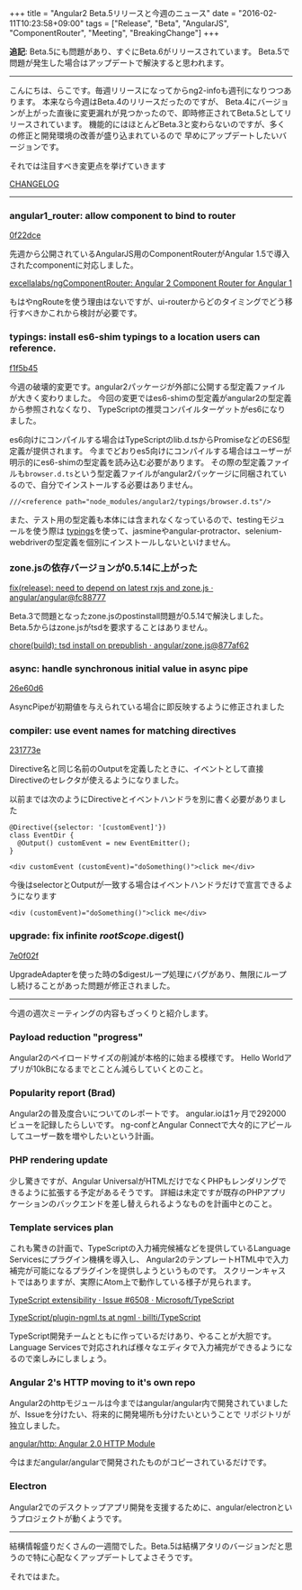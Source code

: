 +++
title = "Angular2 Beta.5リリースと今週のニュース"
date = "2016-02-11T10:23:58+09:00"
tags = ["Release", "Beta", "AngularJS", "ComponentRouter", "Meeting", "BreakingChange"]
+++

**追記**: 
Beta.5にも問題があり、すぐにBeta.6がリリースされています。
Beta.5で問題が発生した場合はアップデートで解決すると思われます。

----

こんにちは、らこです。毎週リリースになってからng2-infoも週刊になりつつあります。
本来なら今週はBeta.4のリリースだったのですが、
Beta.4にバージョンが上がった直後に変更漏れが見つかったので、即時修正されてBeta.5としてリリースされています。
機能的にはほとんどBeta.3と変わらないのですが、多くの修正と開発環境の改善が盛り込まれているので
早めにアップデートしたいバージョンです。

それでは注目すべき変更点を挙げていきます

<!--more-->

[CHANGELOG](https://github.com/angular/angular/blob/c7261c295c130b3ec35687bb07b27c553c8f4961/CHANGELOG.md#200-beta5-2016-02-10)

----

### angular1_router: allow component to bind to router
[0f22dce](https://github.com/angular/angular/commit/0f22dce)

先週から公開されているAngularJS用のComponentRouterがAngular 1.5で導入されたcomponentに対応しました。

[excellalabs/ngComponentRouter: Angular 2 Component Router for Angular 1](https://github.com/excellalabs/ngComponentRouter)

もはやngRouteを使う理由はないですが、ui-routerからどのタイミングでどう移行すべきかこれから検討が必要です。

### typings: install es6-shim typings to a location users can reference.
[f1f5b45](https://github.com/angular/angular/commit/f1f5b45)

今週の破壊的変更です。angular2パッケージが外部に公開する型定義ファイルが大きく変わりました。
今回の変更ではes6-shimの型定義がangular2の型定義から参照されなくなり、
TypeScriptの推奨コンパイルターゲットがes6になりました。

es6向けにコンパイルする場合はTypeScriptのlib.d.tsからPromiseなどのES6型定義が提供されます。
今までどおりes5向けにコンパイルする場合はユーザーが明示的にes6-shimの型定義を読み込む必要があります。
その際の型定義ファイルも`browser.d.ts`という型定義ファイルがangular2パッケージに同梱されているので、自分でインストールする必要はありません。

```
///<reference path="node_modules/angular2/typings/browser.d.ts"/>
```

また、テスト用の型定義も本体には含まれなくなっているので、testingモジュールを使う際は
[typings](http://github.com/typings/typings)を使って、jasmineやangular-protractor、selenium-webdriverの型定義を個別にインストールしないといけません。

### zone.jsの依存バージョンが0.5.14に上がった
[fix(release): need to depend on latest rxjs and zone.js · angular/angular@fc88777](https://github.com/angular/angular/commit/fc887774da144db3dd2c3ff0adf418b7ca97730f)

Beta.3で問題となったzone.jsのpostinstall問題が0.5.14で解決しました。
Beta.5からはzone.jsがtsdを要求することはありません。

[chore(build): tsd install on prepublish · angular/zone.js@877af62](https://github.com/angular/zone.js/commit/877af62a6e39e4dd024517d05541b2f9e81d1bbd)

### async: handle synchronous initial value in async pipe
[26e60d6](https://github.com/angular/angular/commit/26e60d6)

AsyncPipeが初期値を与えられている場合に即反映するように修正されました

### compiler: use event names for matching directives
[231773e](https://github.com/angular/angular/commit/231773e)

Directive名と同じ名前のOutputを定義したときに、イベントとして直接Directiveのセレクタが使えるようになりました。

以前までは次のようにDirectiveとイベントハンドラを別に書く必要がありました

```
@Directive({selector: '[customEvent]'})
class EventDir {
  @Output() customEvent = new EventEmitter();
}
```

```
<div customEvent (customEvent)="doSomething()">click me</div>
```

今後はselectorとOutputが一致する場合はイベントハンドラだけで宣言できるようになります

```
<div (customEvent)="doSomething()">click me</div>
```

### upgrade: fix infinite $rootScope.$digest()
[7e0f02f](https://github.com/angular/angular/commit/7e0f02f)

UpgradeAdapterを使った時の$digestループ処理にバグがあり、無限にループし続けることがあった問題が修正されました。

----

今週の週次ミーティングの内容もざっくりと紹介します。

### Payload reduction "progress"
Angular2のペイロードサイズの削減が本格的に始まる模様です。
Hello Worldアプリが10kBになるまでとことん減らしていくとのこと。

### Popularity report (Brad)
Angular2の普及度合いについてのレポートです。
angular.ioは1ヶ月で292000ビューを記録したらしいです。
ng-confとAngular Connectで大々的にアピールしてユーザー数を増やしたいという計画。

### PHP rendering update
少し驚きですが、Angular UniversalがHTMLだけでなくPHPもレンダリングできるように拡張する予定があるそうです。
詳細は未定ですが既存のPHPアプリケーションのバックエンドを差し替えられるようなものを計画中とのこと。

### Template services plan
これも驚きの計画で、TypeScriptの入力補完候補などを提供しているLanguage Servicesにプラグイン機構を導入し、
Angular2のテンプレートHTML中で入力補完が可能になるプラグインを提供しようというものです。
スクリーンキャストではありますが、実際にAtom上で動作している様子が見られます。

[TypeScript extensibility · Issue #6508 · Microsoft/TypeScript](https://github.com/Microsoft/TypeScript/issues/6508)

[TypeScript/plugin-ngml.ts at ngml · billti/TypeScript](https://github.com/billti/TypeScript/blob/ngml/src/services/plugin-ngml.ts#L1785)

TypeScript開発チームとともに作っているだけあり、やることが大胆です。
Language Servicesで対応されれば様々なエディタで入力補完ができるようになるので楽しみにしましょう。

### Angular 2's HTTP moving to it's own repo
Angular2のhttpモジュールは今まではangular/angular内で開発されていましたが、Issueを分けたい、将来的に開発場所も分けたいということで
リポジトリが独立しました。

[angular/http: Angular 2.0 HTTP Module](https://github.com/angular/http)

今はまだangular/angularで開発されたものがコピーされているだけです。

### Electron
Angular2でのデスクトップアプリ開発を支援するために、angular/electronというプロジェクトが動くようです。

----

結構情報盛りだくさんの一週間でした。Beta.5は結構アタリのバージョンだと思うので特に心配なくアップデートしてよさそうです。

それではまた。
